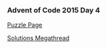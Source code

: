 ### Advent of Code 2015 Day 4

[Puzzle Page](https://adventofcode.com/2015/day/4)

[Solutions Megathread](https://www.reddit.com/r/adventofcode/comments/3vdn8a/day_4_solutions/)
